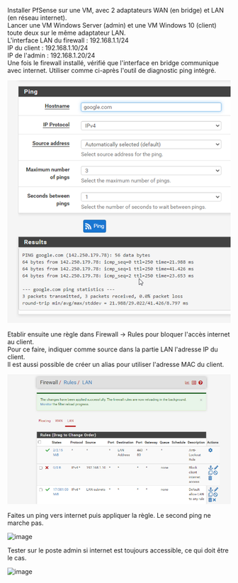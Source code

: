Installer PfSense sur une VM, avec 2 adaptateurs WAN (en bridge) et LAN (en réseau internet).  
Lancer une VM Windows Server (admin) et une VM Windows 10 (client) toute deux sur le même adaptateur LAN.  
L'interface LAN du firewall : 192.168.1.1/24  
IP du client : 192.168.1.10/24  
IP de l'admin : 192.168.1.20/24   
Une fois le firewall installé, vérifié que l'interface en bridge communique avec internet.
Utiliser comme ci-après l'outil de diagnostic ping intégré.  

![image](/Pfsense/Ping.png)  

Etablir ensuite une règle dans Firewall -> Rules pour bloquer l'accès internet au client.  
Pour ce faire, indiquer comme source dans la partie LAN l'adresse IP du client.  
Il est aussi possible de créer un alias pour utiliser l'adresse MAC du client.

![image](/Pfsense/Rules.png)  

Faites un ping vers internet puis appliquer la règle. Le second ping ne marche pas.  

![image](Ppfsense/pingClient.png)  


Tester sur le poste admin si internet est toujours accessible, ce qui doit être le cas.  

![image](Ppfsense/pingAdmin.png)  

